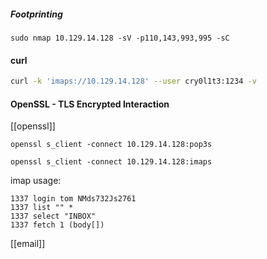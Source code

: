 ##### Footprinting
```shell-session
sudo nmap 10.129.14.128 -sV -p110,143,993,995 -sC
```
#### curl
```bash
curl -k 'imaps://10.129.14.128' --user cry0l1t3:1234 -v
```

#### OpenSSL - TLS Encrypted Interaction
[[openssl]]
```shell
openssl s_client -connect 10.129.14.128:pop3s
```

```shell
openssl s_client -connect 10.129.14.128:imaps
```

imap usage:
```shell
1337 login tom NMds732Js2761
1337 list "" *
1337 select "INBOX"
1337 fetch 1 (body[])
```

[[email]]